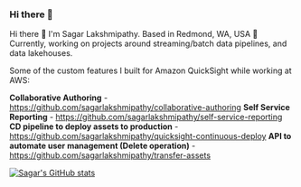 ### Hi there 👋

<!--
**sagarlakshmipathy/sagarlakshmipathy** is a ✨ _special_ ✨ repository because its `README.md` (this file) appears on your GitHub profile.

Here are some ideas to get you started:

- 🔭 I’m currently working on ...
- 🌱 I’m currently learning ...
- 👯 I’m looking to collaborate on ...
- 🤔 I’m looking for help with ...
- 💬 Ask me about ...
- 📫 How to reach me: ...
- 😄 Pronouns: ...
- ⚡ Fun fact: ...
-->

Hi there 👋
I'm Sagar Lakshmipathy. Based in Redmond, WA, USA 📍
Currently, working on projects around streaming/batch data pipelines, and data lakehouses.

Some of the custom features I built for Amazon QuickSight while working at AWS:

**Collaborative Authoring** - https://github.com/sagarlakshmipathy/collaborative-authoring
**Self Service Reporting** - https://github.com/sagarlakshmipathy/self-service-reporting
**CD pipeline to deploy assets to production** - https://github.com/sagarlakshmipathy/quicksight-continuous-deploy
**API to automate user management (Delete operation)** - https://github.com/sagarlakshmipathy/transfer-assets


[![Sagar's GitHub stats](https://github-readme-stats.vercel.app/api?username=sagarlakshmipathy)](https://github.com/sagarlakshmipathy/github-readme-stats)
